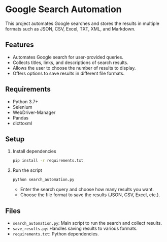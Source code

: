 # Google Search Automation

This project automates Google searches and stores the results in multiple formats such as JSON, CSV, Excel, TXT, XML, and Markdown.

## Features
- Automates Google search for user-provided queries.
- Collects titles, links, and descriptions of search results.
- Allows the user to choose the number of results to display.
- Offers options to save results in different file formats.

## Requirements
- Python 3.7+
- Selenium
- WebDriver-Manager
- Pandas
- dicttoxml

## Setup

1. Install dependencies
    ```bash
    pip install -r requirements.txt
    ```

2. Run the script
    ```bash
    python search_automation.py
    ```

    - Enter the search query and choose how many results you want.
    - Choose the file format to save the results (JSON, CSV, Excel, etc.).

## Files
- `search_automation.py`: Main script to run the search and collect results.
- `save_results.py`: Handles saving results to various formats.
- `requirements.txt`: Python dependencies.